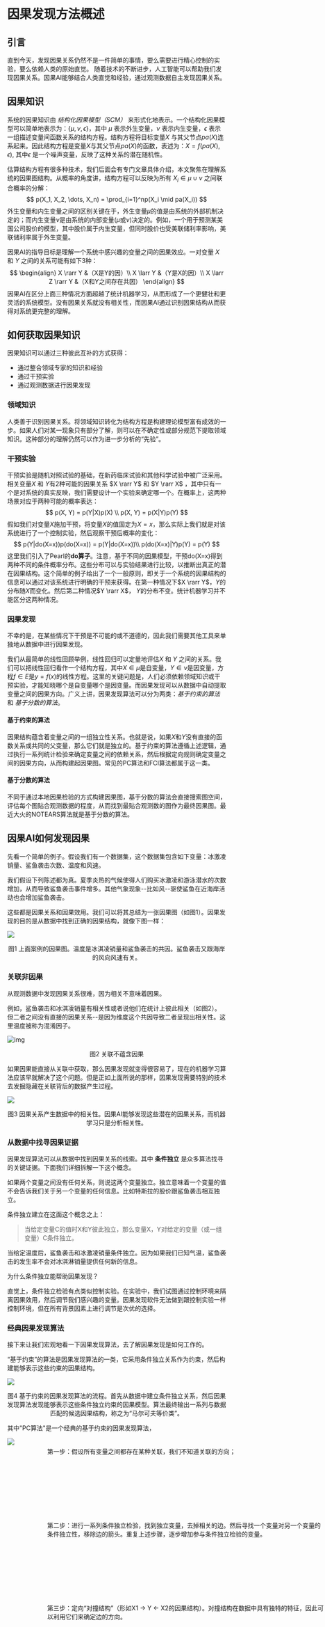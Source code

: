 # 因果发现方法概述

## 引言

直到今天，发现因果关系仍然不是一件简单的事情，要么需要进行精心控制的实验，要么依赖人类的原始直觉。
随着技术的不断进步，人工智能可以帮助我们发现因果关系。因果AI能够结合人类直觉和经验，通过观测数据自主发现因果关系。

## 因果知识

系统的因果知识由 *结构化因果模型（SCM）* 来形式化地表示。一个结构化因果模型可以简单地表示为：$\{\mu, \nu, \epsilon\}$，其中 $\mu$ 表示外生变量，$\nu$ 表示内生变量，$\epsilon$ 表示一组描述变量间函数关系的结构方程。结构方程将目标变量$X$ 与其父节点$pa(X)$连系起来。因此结构方程是变量$X$与其父节点$pa(X)$的函数，表述为：$X = f(pa(X), \epsilon)$, 其中$\epsilon$ 是一个噪声变量，反映了这种关系的潜在随机性。

估算结构方程有很多种技术，我们后面会有专门文章具体介绍，本文聚焦在理解系统的因果图结构。从概率的角度讲，结构方程可以反映为所有 $X_i \in \mu \cup \nu$ 之间联合概率的分解：
$$
p(X_1, X_2, \dots, X_n) = \prod_{i=1}^np(X_i \mid pa(X_i))
$$
外生变量和内生变量之间的区别关键在于，外生变量$\mu$的值是由系统的外部机制决定的；而内生变量$\nu$是由系统的内部变量($\mu$或$\nu$)决定的。例如，一个用于预测某美国公司股价的模型，其中股价属于内生变量，但同时股价也受美联储利率影响，美联储利率属于外生变量。

因果AI的指导目标是理解一个系统中感兴趣的变量之间的因果效应。一对变量 $X$ 和 $Y$ 之间的关系可能有如下3种：
$$
\begin{align}
X \rarr Y  &（X是Y的因）\\
X \larr Y  &（Y是X的因）\\
X \larr Z \rarr Y  &（X和Y之间存在共因）
\end{align}
$$
因果AI在区分上面三种情况方面超越了统计机器学习，从而形成了一个更健壮和更灵活的系统模型。没有因果关系就没有相关性，而因果AI通过识别因果结构从而获得对系统更完整的理解。

## 如何获取因果知识

因果知识可以通过三种彼此互补的方式获得：

* 通过整合领域专家的知识和经验
* 通过干预实验
* 通过观测数据进行因果发现

### 领域知识

人类善于识别因果关系。将领域知识转化为结构方程是构建理论模型富有成效的一步。如果人们对某一现象只有部分了解，则可以在不确定性或部分规范下提取领域知识。这种部分的理解仍然可以作为进一步分析的“先验”。

### 干预实验

干预实验是随机对照试验的基础，在新药临床试验和其他科学试验中被广泛采用。相关变量$X$ 和 $Y$有2种可能的因果关系 $X \rarr Y$ 和 $Y \rarr X$ ，其中只有一个是对系统的真实反映，我们需要设计一个实验来确定哪一个。在概率上，这两种场景对应于两种可能的概率表达：
$$
p(X, Y) = p(Y|X)p(X) \\ 
p(X, Y) = p(X|Y)p(Y)
$$
假如我们对变量$X$施加干预，将变量$X$的值固定为$X = x$，那么实际上我们就是对该系统进行了一个控制实验，然后观察干预后概率的变化：
$$
p(Y|do(X=x))p(do(X=x)) = p(Y|do(X=x))\\
p(do(X=x)|Y)p(Y) = p(Y)
$$
这里我们引入了Pearl的**do算子**。注意，基于不同的因果模型，干预do(X=x)得到两种不同的条件概率分布。这些分布可以与实验结果进行比较，以推断出真正的潜在因果结构。这个简单的例子给出了一个一般原则，即关于一个系统的因果结构的信息可以通过对该系统进行明确的干预来获得。在第一种情况下$X \rarr Y$，$Y$的分布随$X$而变化。然后第二种情况$Y \rarr X$， $Y$的分布不变。统计机器学习并不能区分这两种情况。

### 因果发现

不幸的是，在某些情况下干预是不可能的或不道德的，因此我们需要其他工具来单独地从数据中进行因果发现。

我们从最简单的线性回顾举例，线性回归可以定量地评估$X$ 和 $Y$ 之间的关系。我们可以把线性回归看作一个结构方程，其中$X \in \mu$是自变量，$Y \in \nu$是因变量，方程$f \in E$是$y = f(x)$的线性方程。这里的关键问题是，人们必须依赖领域知识或干预实验，才能知晓哪个是自变量哪个是因变量。而因果发现可以从数据中自动提取变量之间的因果方向。广义上讲，因果发现算法可以分为两类：*基于约束的算法* 和 *基于分数的算法*。

#### 基于约束的算法

因果结构蕴含着变量之间的一组独立性关系。也就是说，如果$X$和$Y$没有直接的函数关系或共同的父变量，那么它们就是独立的。基于约束的算法遵循上述逻辑，通过执行一系列统计检验来确定变量之间的依赖关系，然后根据定向规则确定变量之间的因果方向，从而构建起因果图。常见的PC算法和FCI算法都属于这一类。

#### 基于分数的算法

不同于通过本地因果检验的方式构建因果图，基于分数的算法会直接搜索图空间，评估每个图贴合观测数据的程度，从而找到最贴合观测数的图作为最终因果图。最近大火的NOTEARS算法就是基于分数的算法。

## 因果AI如何发现因果

先看一个简单的例子。假设我们有一个数据集，这个数据集包含如下变量：冰激凌销量、鲨鱼袭击次数、温度和风速。

我们假设下列陈述都为真。夏季炎热的气候使得人们购买冰激凌和游泳潜水的次数增加，从而导致鲨鱼袭击事件增多。其他气象现象--比如风--驱使鲨鱼在近海岸活动也会增加鲨鱼袭击。

这些都是因果关系和因果效用。我们可以将其总结为一张因果图（如图1）。因果发现的目的是从数据中找到正确的因果结构，就像下图一样：

![](C:\Users\plan\GitHub\bcoz\docs\_media\how_can_ai_discover_cause_and_effect_p1.png)

<center>图1 上面案例的因果图。温度是冰淇凌销量和鲨鱼袭击的共因。鲨鱼袭击又跟海岸的风向风速有关。</center>

### 关联非因果

从观测数据中发现因果关系很难，因为相关不意味着因果。

例如，鲨鱼袭击和冰淇凌销量有相关性或者说他们在统计上彼此相关（如图2）。但二者之间没有直接的因果关系--是因为维度这个共因导致二者呈现出相关性。这里温度被称为混淆因子。

![img](C:\Users\plan\GitHub\bcoz\docs\_media\Screenshot-2021-12-15-at-14.18.50-1024x481.webp)

<center>图2 关联不蕴含因果</center>

如果因果能直接从关联中获取，那么因果发现就变得很容易了，现在的机器学习算法应该早就解决了这个问题。但是正如上面所说的那样，因果发现需要特别的技术去发掘隐藏在关联背后的数据产生过程。

![](C:\Users\plan\GitHub\bcoz\docs\_media\how_can_ai_discover_cause_and_effect_p3.png)

<center>图3 因果关系产生数据中的相关性。因果AI能够发现这些潜在的因果关系，而机器学习只是分析相关性。</center>

### 从数据中找寻因果证据

因果发现算法可以从数据中找到因果关系的线索。其中 **条件独立** 是众多算法找寻的关键证据。下面我们详细拆解一下这个概念。

如果两个变量之间没有任何关系，则说这两个变量独立。独立意味着一个变量的值不会告诉我们关于另一个变量的任何信息。比如特斯拉的股价跟鲨鱼袭击相互独立。

条件独立建立在这面这个概念之上：

> 当给定变量C的值时X和Y彼此独立，那么变量X，Y对给定的变量（或一组变量）C条件独立。

当给定温度后，鲨鱼袭击和冰激凌销量条件独立。因为如果我们已知气温，鲨鱼袭击的发生率不会对冰淇淋销量提供任何新的信息。

为什么条件独立能帮助因果发现？

直觉上，条件独立检验有点类似控制实验。在实验中，我们试图通过控制环境来隔离因果效用，然后调节我们感兴趣的变量。因果发现软件无法做到跟控制实验一样控制环境，但在所有背景因素上进行调节是次优的选择。

### 经典因果发现算法

接下来让我们宏观地看一下因果发现算法，去了解因果发现是如何工作的。

“基于约束”的算法是因果发现算法的一类，它采用条件独立关系作为约束，然后构建能够表示这些约束的因果结构。

![](C:\Users\plan\GitHub\bcoz\docs\_media\how_can_ai_discover_cause_and_effect_p4.png)

<center>图4 基于约束的因果发现算法的流程。首先从数据中建立条件独立关系，然后因果发现算法发现能够表示这些条件独立约束的因果模型。算法最终输出一系列与数据匹配的候选因果结构，称之为“马尔可夫等价类”。</center>

其中"PC算法"是一个经典的基于约束的因果发现算法，

<div>
    <div style="width:300px;height:100%;display:inline-block;">
        <img src="_media\how_can_ai_discover_cause_and_effect_p5.png"
    </div>
    <div style="position: absolute; left:320px; height:100%;display:inline-block;">
        <p style="margin-top: 20px;">
            第一步：假设所有变量之间都存在某种关联，我们不知道关联的方向；
        </p>
        <p style="margin-top: 150px;">
            第二步：进行一系列条件独立检验，找到独立变量，去掉相关的边。然后寻找一个变量对另一个变量的条件独立性，移除边的箭头。重复上述步骤，逐步增加参与条件独立检验的变量。
        </p>
        <p style="margin-top: 150px;">
            第三步：定向“对撞结构”（形如X1 → Y ← X2的因果结构）。对撞结构在数据中具有独特的特征，因此可以利用它们来确定边的方向。
        </p>
    </div>
</div>


<center>图5 PC算法分解</center>

### 应用因果发现的挑战

因果发现算法（例如PC算法）是人工智能在概念上超越传统机器学习的巨大飞跃。但不幸的是，传统算法在实际应用中存在局限性。

#### 假设过强

许多流行的因果发现算法在大多数用例中都会做出过强的假设。例如，PC算法假设数据之外没有混杂因子，这通常是错误的，可能会带来不准确的因果模型。

![](C:\Users\plan\GitHub\bcoz\docs\_media\how_can_ai_discover_cause_and_effect_p6.png)

<center>图6 某些标准算法假设不存在未观测的混杂因子。但现实中往往存在未观测的混杂因子。例如季节（数据中没有）是温度和风速的共因。</center>

#### 计算量大

因果发现算法需要大量计算。例如，随着数据越来越大，PC需要运行的条件独立检验数量会急剧增大。经典的“基于分数”算法是另一种直接搜索可能的因果结构空间的核心方法，但也存在效率低下的问题。这使得大多数因果发现算法在解决实际问题时都显得太慢了。

#### 鲁棒性差

我们研究发现，因果发现算法不能保证有稳定的模型输出。例如我们发现在基于分数的算法上，修改数据的单位会带来完全不同的因果模型输出。这显然不合理，因果模型不应该因为温度数据是用摄氏度表示还是华氏度表示而不同。

#### 选择困难

对于任何给定的应用，都有大量的因果发现算法可供选择。有些算法比其他算法更适合某些用例。如何选择正确的算法需要大量专业知识和经验。
